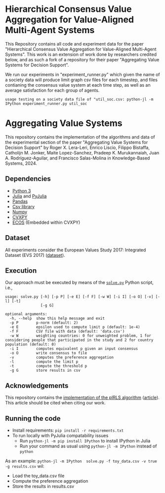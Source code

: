 Hierarchical Consensus Value Aggregation for Value-Aligned Multi-Agent Systems
===================
This Repository contains all code and experiment data for the paper "Hierarchical Consensus Value Aggregation for Value-Aligned Multi-Agent Systems". This work is an extension of work done by researchers credited below, and as such a fork of a repository for their paper "Aggregating Value Systems for Decision Support". 

We run our experiments in "experiment_runner.py" which given the name of a society data will produce limit graph csv files for each timestep, and files contianing the consensus value system at each time step, as well as an average satisfaction for each group of agents. 

```
usage testing on a society data file of "util_soc.csv: python-jl -m IPython experiment_runner.py util_soc
```

Aggregating Value Systems
===================
This repository contains the implementation of the algorithms and data of the experimental section of the paper
"Aggregating Value Systems for Decision Support" by Roger X. Lera-Leri, Enrico Liscio, Filippo Bistaffa, Catholijn M. Jonker, Maite Lopez-Sanchez, Pradeep K. Murukannaiah, Juan A. Rodríguez-Aguilar, and Francisco Salas-Molina
in Knowledge-Based Systems, 2024.

Dependencies
----------
 - [Python 3](https://www.python.org/downloads/)
 - [Julia](https://julialang.org/downloads/) and [PyJulia](https://pyjulia.readthedocs.io/en/latest/installation.html)
 - [Pandas](https://pandas.pydata.org/)
 - [Csv library](https://docs.python.org/3/library/csv.html)
 - [Numpy](https://numpy.org/)
 - [CVXPY](https://www.cvxpy.org/)
 - [ECOS](https://web.stanford.edu/~boyd/papers/ecos.html) (Embedded within CVXPY)

Dataset
----------
All experiments consider the European Values Study 2017: Integrated Dataset (EVS 2017) ([dataset](https://search.gesis.org/research_data/ZA7500?doi=10.4232/1.13560)).

Execution
----------
Our approach must be executed by means of the [`solve.py`](solve.py) Python script, i.e.,
```
usage: solve.py [-h] [-p P] [-e E] [-f F] [-w W] [-i I] [-o O] [-v] [-l] [-t]
                [-g G]

optional arguments:
  -h, --help  show this help message and exit
  -p P        p-norm (default: 2)
  -e E        epsilon used to compute limit p (default: 1e-4)
  -f F        CSV file with data (default: 'data.csv')
  -w W        weighting countries: 0 for unweighted problem, 1 for considering people that participated in the study and 2 for country population (default: 0)
  -i I        computes equivalent p given an input consensus
  -o O        write consensus to file
  -v          computes the preference aggregation
  -l          compute the limit p
  -t          compute the threshold p
  -g G        store results in csv
```


Acknowledgements
----------
This repository contains the [implementation of the pIRLS algorithm](https://github.com/fast-algos/pIRLS) ([article](https://papers.nips.cc/paper/2019/hash/46c7cb50b373877fb2f8d5c4517bb969-Abstract.html)). This article should be cited when citing our work.

Running the code
----------
- Install requirements: `pip install -r requirements.txt`
- To run locally with PyJulia compatability issues
  - Run `python-jl -m pip install IPython` to install IPython in Julia
  - Run your command as usual using `python-jl -m IPython` instead of `python`

As an example: `python-jl -m IPython  solve.py -f toy_data.csv -v true -g results.csv` wil:
- Load the toy_data.csv file
- Compute the preference aggregation
- Store the results in results.csv
